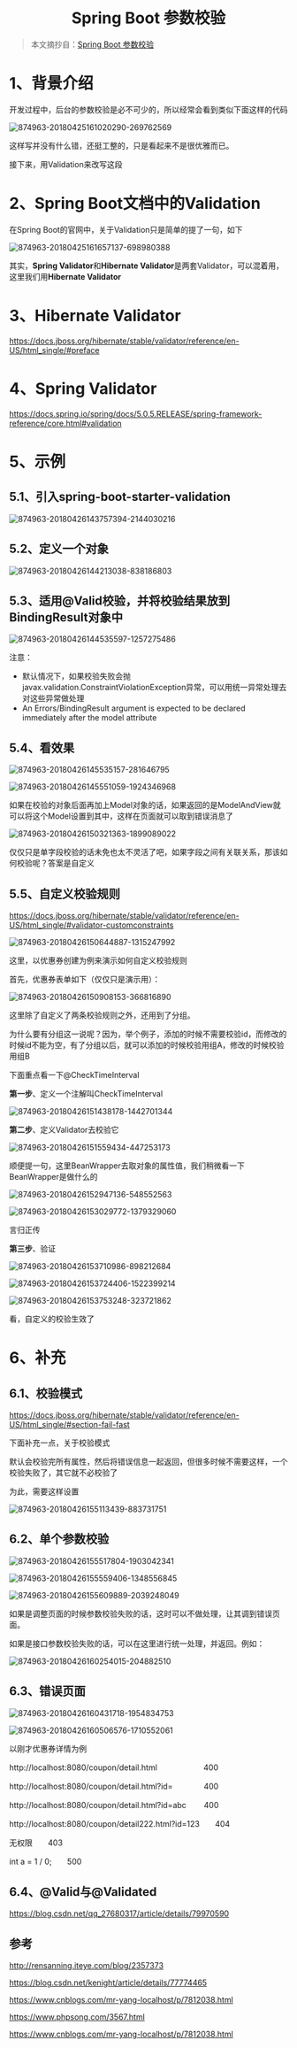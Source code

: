 <center><h1>Spring Boot 参数校验</h1></center>

> 本文摘抄自：[Spring Boot 参数校验](https://www.cnblogs.com/cjsblog/p/8946768.html)

# 1、背景介绍

开发过程中，后台的参数校验是必不可少的，所以经常会看到类似下面这样的代码

![874963-20180425161020290-269762569](Spring%20Boot%20%E5%8F%82%E6%95%B0%E6%A0%A1%E9%AA%8C.assets/874963-20180425161020290-269762569.png)

这样写并没有什么错，还挺工整的，只是看起来不是很优雅而已。

接下来，用Validation来改写这段

# 2、Spring Boot文档中的Validation

在Spring Boot的官网中，关于Validation只是简单的提了一句，如下

![874963-20180425161657137-698980388](Spring%20Boot%20%E5%8F%82%E6%95%B0%E6%A0%A1%E9%AA%8C.assets/874963-20180425161657137-698980388.png)

其实，**Spring Validator**和**Hibernate Validator**是两套Validator，可以混着用，这里我们用**Hibernate Validator**

# 3、Hibernate Validator

 https://docs.jboss.org/hibernate/stable/validator/reference/en-US/html_single/#preface

# 4、Spring Validator

https://docs.spring.io/spring/docs/5.0.5.RELEASE/spring-framework-reference/core.html#validation

# 5、示例

## 5.1、引入spring-boot-starter-validation

![874963-20180426143757394-2144030216](Spring%20Boot%20%E5%8F%82%E6%95%B0%E6%A0%A1%E9%AA%8C.assets/874963-20180426143757394-2144030216.png)

## 5.2、定义一个对象

![874963-20180426144213038-838186803](Spring%20Boot%20%E5%8F%82%E6%95%B0%E6%A0%A1%E9%AA%8C.assets/874963-20180426144213038-838186803.png)

## 5.3、适用@Valid校验，并将校验结果放到BindingResult对象中

![874963-20180426144535597-1257275486](Spring%20Boot%20%E5%8F%82%E6%95%B0%E6%A0%A1%E9%AA%8C.assets/874963-20180426144535597-1257275486.png)

注意：

- 默认情况下，如果校验失败会抛javax.validation.ConstraintViolationException异常，可以用统一异常处理去对这些异常做处理
- An Errors/BindingResult argument is expected to be declared immediately after the model attribute

## 5.4、看效果

![874963-20180426145535157-281646795](Spring%20Boot%20%E5%8F%82%E6%95%B0%E6%A0%A1%E9%AA%8C.assets/874963-20180426145535157-281646795.png)

![874963-20180426145551059-1924346968](Spring%20Boot%20%E5%8F%82%E6%95%B0%E6%A0%A1%E9%AA%8C.assets/874963-20180426145551059-1924346968.png)

如果在校验的对象后面再加上Model对象的话，如果返回的是ModelAndView就可以将这个Model设置到其中，这样在页面就可以取到错误消息了

![874963-20180426150321363-1899089022](Spring%20Boot%20%E5%8F%82%E6%95%B0%E6%A0%A1%E9%AA%8C.assets/874963-20180426150321363-1899089022.png)

仅仅只是单字段校验的话未免也太不灵活了吧，如果字段之间有关联关系，那该如何校验呢？答案是自定义

## 5.5、自定义校验规则

https://docs.jboss.org/hibernate/stable/validator/reference/en-US/html_single/#validator-customconstraints

![874963-20180426150644887-1315247992](Spring%20Boot%20%E5%8F%82%E6%95%B0%E6%A0%A1%E9%AA%8C.assets/874963-20180426150644887-1315247992.png)

这里，以优惠券创建为例来演示如何自定义校验规则

首先，优惠券表单如下（仅仅只是演示用）：

![874963-20180426150908153-366816890](Spring%20Boot%20%E5%8F%82%E6%95%B0%E6%A0%A1%E9%AA%8C.assets/874963-20180426150908153-366816890.png)

这里除了自定义了两条校验规则之外，还用到了分组。

为什么要有分组这一说呢？因为，举个例子，添加的时候不需要校验id，而修改的时候id不能为空，有了分组以后，就可以添加的时候校验用组A，修改的时候校验用组B

下面重点看一下@CheckTimeInterval

**第一步**、定义一个注解叫CheckTimeInterval

![874963-20180426151438178-1442701344](Spring%20Boot%20%E5%8F%82%E6%95%B0%E6%A0%A1%E9%AA%8C.assets/874963-20180426151438178-1442701344.png)

**第二步**、定义Validator去校验它

![874963-20180426151559434-447253173](Spring%20Boot%20%E5%8F%82%E6%95%B0%E6%A0%A1%E9%AA%8C.assets/874963-20180426151559434-447253173.png)

顺便提一句，这里BeanWrapper去取对象的属性值，我们稍微看一下BeanWrapper是做什么的

 ![874963-20180426152947136-548552563](Spring%20Boot%20%E5%8F%82%E6%95%B0%E6%A0%A1%E9%AA%8C.assets/874963-20180426152947136-548552563.png)

![874963-20180426153029772-1379329060](Spring%20Boot%20%E5%8F%82%E6%95%B0%E6%A0%A1%E9%AA%8C.assets/874963-20180426153029772-1379329060.png)

 言归正传

**第三步**、验证

 ![874963-20180426153710986-898212684](Spring%20Boot%20%E5%8F%82%E6%95%B0%E6%A0%A1%E9%AA%8C.assets/874963-20180426153710986-898212684.png)

 ![874963-20180426153724406-1522399214](Spring%20Boot%20%E5%8F%82%E6%95%B0%E6%A0%A1%E9%AA%8C.assets/874963-20180426153724406-1522399214.png)

 ![874963-20180426153753248-323721862](Spring%20Boot%20%E5%8F%82%E6%95%B0%E6%A0%A1%E9%AA%8C.assets/874963-20180426153753248-323721862.png)

 看，自定义的校验生效了

# 6、补充

## 6.1、校验模式

https://docs.jboss.org/hibernate/stable/validator/reference/en-US/html_single/#section-fail-fast

下面补充一点，关于校验模式

默认会校验完所有属性，然后将错误信息一起返回，但很多时候不需要这样，一个校验失败了，其它就不必校验了

为此，需要这样设置

![874963-20180426155113439-883731751](Spring%20Boot%20%E5%8F%82%E6%95%B0%E6%A0%A1%E9%AA%8C.assets/874963-20180426155113439-883731751.png)

##  6.2、单个参数校验

![874963-20180426155517804-1903042341](Spring%20Boot%20%E5%8F%82%E6%95%B0%E6%A0%A1%E9%AA%8C.assets/874963-20180426155517804-1903042341.png)

![874963-20180426155559406-1348556845](Spring%20Boot%20%E5%8F%82%E6%95%B0%E6%A0%A1%E9%AA%8C.assets/874963-20180426155559406-1348556845.png)

 ![874963-20180426155609889-2039248049](Spring%20Boot%20%E5%8F%82%E6%95%B0%E6%A0%A1%E9%AA%8C.assets/874963-20180426155609889-2039248049.png)

 如果是调整页面的时候参数校验失败的话，这时可以不做处理，让其调到错误页面。

如果是接口参数校验失败的话，可以在这里进行统一处理，并返回。例如：

![874963-20180426160254015-204882510](Spring%20Boot%20%E5%8F%82%E6%95%B0%E6%A0%A1%E9%AA%8C.assets/874963-20180426160254015-204882510.png)

##  6.3、错误页面

![874963-20180426160431718-1954834753](Spring%20Boot%20%E5%8F%82%E6%95%B0%E6%A0%A1%E9%AA%8C.assets/874963-20180426160431718-1954834753.png)

![874963-20180426160506576-1710552061](Spring%20Boot%20%E5%8F%82%E6%95%B0%E6%A0%A1%E9%AA%8C.assets/874963-20180426160506576-1710552061.png)

 以刚才优惠券详情为例

http://localhost:8080/coupon/detail.html　　　　　　400

http://localhost:8080/coupon/detail.html?id=　　　　400

http://localhost:8080/coupon/detail.html?id=abc　　 400

http://localhost:8080/coupon/detail222.html?id=123　　404

无权限　　403

int a = 1 / 0;　　500

##  6.4、@Valid与@Validated

 https://blog.csdn.net/qq_27680317/article/details/79970590

##  参考

http://rensanning.iteye.com/blog/2357373

https://blog.csdn.net/kenight/article/details/77774465

https://www.cnblogs.com/mr-yang-localhost/p/7812038.html

https://www.phpsong.com/3567.html

https://www.cnblogs.com/mr-yang-localhost/p/7812038.html